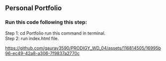 ## Personal Portfolio


### Run this code following this step:
Step 1: cd Portfolio run this command in terminal.<br>
Step 2: run index.html file.


https://github.com/gaurav3590/PRODIGY_WD_04/assets/116814505/16995b96-ec49-42a8-a306-7f9837a2770c

